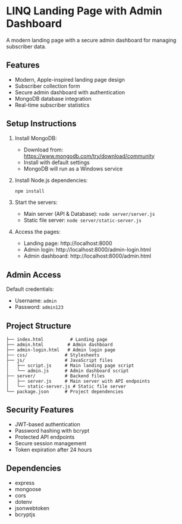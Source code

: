 # LINQ Landing Page with Admin Dashboard

A modern landing page with a secure admin dashboard for managing subscriber data.

## Features

- Modern, Apple-inspired landing page design
- Subscriber collection form
- Secure admin dashboard with authentication
- MongoDB database integration
- Real-time subscriber statistics

## Setup Instructions

1. Install MongoDB:
   - Download from: https://www.mongodb.com/try/download/community
   - Install with default settings
   - MongoDB will run as a Windows service

2. Install Node.js dependencies:
   ```bash
   npm install
   ```

3. Start the servers:
   - Main server (API & Database): `node server/server.js`
   - Static file server: `node server/static-server.js`

4. Access the pages:
   - Landing page: http://localhost:8000
   - Admin login: http://localhost:8000/admin-login.html
   - Admin dashboard: http://localhost:8000/admin.html

## Admin Access

Default credentials:
- Username: `admin`
- Password: `admin123`

## Project Structure

```
├── index.html          # Landing page
├── admin.html         # Admin dashboard
├── admin-login.html   # Admin login page
├── css/              # Stylesheets
├── js/               # JavaScript files
│   ├── script.js     # Main landing page script
│   └── admin.js      # Admin dashboard script
├── server/           # Backend files
│   ├── server.js     # Main server with API endpoints
│   └── static-server.js # Static file server
└── package.json      # Project dependencies
```

## Security Features

- JWT-based authentication
- Password hashing with bcrypt
- Protected API endpoints
- Secure session management
- Token expiration after 24 hours

## Dependencies

- express
- mongoose
- cors
- dotenv
- jsonwebtoken
- bcryptjs 